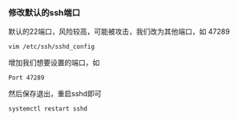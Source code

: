 ### 修改默认的ssh端口
默认的22端口，风险较高，可能被攻击，我们改为其他端口，如 47289
```
vim /etc/ssh/sshd_config
```
增加我们想要设置的端口，如
```
Port 47289
```
然后保存退出，重启sshd即可
```
systemctl restart sshd
```
